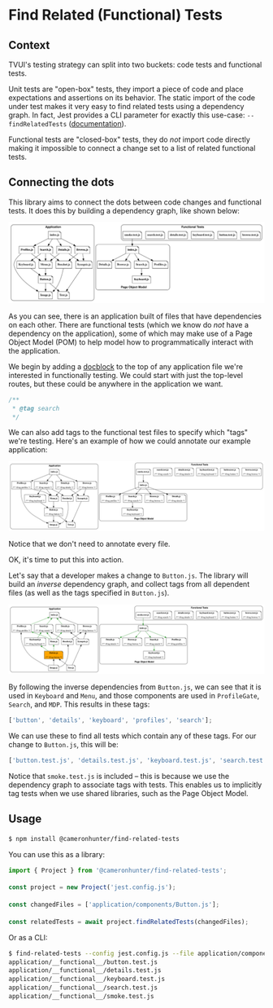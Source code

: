 # Find Related (Functional) Tests

## Context

TVUI's testing strategy can split into two buckets: code tests and functional tests.

Unit tests are "open-box" tests, they import a piece of code and place expectations and assertions on its behavior. The
static import of the code under test makes it very easy to find related tests using a dependency graph. In fact, Jest
provides a CLI parameter for exactly this use-case: `--findRelatedTests` ([documentation](https://jestjs.io/docs/29.0/cli#--findrelatedtests-spaceseparatedlistofsourcefiles)).

Functional tests are "closed-box" tests, they do _not_ import code directly making it impossible to connect a change set
to a list of related functional tests.

## Connecting the dots

This library aims to connect the dots between code changes and functional tests.
It does this by building a dependency graph, like shown below:

![A dependency graph](./docs/diagram_1.svg)

As you can see, there is an application built of files that have dependencies on
each other. There are functional tests (which we know do _not_ have a dependency
on the application), some of which may make use of a Page Object Model (POM) to
help model how to programmatically interact with the application.

We begin by adding a [docblock](https://en.wikipedia.org/wiki/Docblock) to the
top of any application file we're interested in functionally testing. We could
start with just the top-level routes, but these could be anywhere in the
application we want.

```ts
/**
 * @tag search
 */
```

We can also add tags to the functional test files to specify which "tags" we're
testing. Here's an example of how we could annotate our example application:

![An annotated dependency graph](./docs/diagram_2.svg)

Notice that we don't need to annotate every file.

OK, it's time to put this into action.

Let's say that a developer makes a change to `Button.js`. The library will build
an _inverse_ dependency graph, and collect tags from all dependent files (as
well as the tags specified in `Button.js`).

![How tags are found](./docs/diagram_3.svg)

By following the inverse dependencies from `Button.js`, we can see that it is
used in `Keyboard` and `Menu`, and those components are used in `ProfileGate`,
`Search`, and `MDP`. This results in these tags:

```ts
['button', 'details', 'keyboard', 'profiles', 'search'];
```

We can use these to find all tests which contain any of these tags. For our
change to `Button.js`, this will be:

```ts
['button.test.js', 'details.test.js', 'keyboard.test.js', 'search.test.js', 'smoke.test.js'];
```

Notice that `smoke.test.js` is included – this is because we use the dependency
graph to associate tags with tests. This enables us to implicitly tag tests when
we use shared libraries, such as the Page Object Model.

## Usage

```sh
$ npm install @cameronhunter/find-related-tests
```

You can use this as a library:

```ts
import { Project } from '@cameronhunter/find-related-tests';

const project = new Project('jest.config.js');

const changedFiles = ['application/components/Button.js'];

const relatedTests = await project.findRelatedTests(changedFiles);
```

Or as a CLI:

```sh
$ find-related-tests --config jest.config.js --file application/components/Button.js
application/__functional__/button.test.js
application/__functional__/details.test.js
application/__functional__/keyboard.test.js
application/__functional__/search.test.js
application/__functional__/smoke.test.js
```
